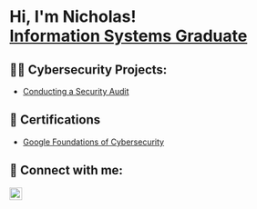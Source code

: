 <h1>Hi, I'm Nicholas! <br/><a href="https://www.linkedin.com/in/nicholas-ospina-/">Information Systems Graduate</a></h1>

<h2>👨‍💻 Cybersecurity Projects:</h2>

  - [Conducting a Security Audit](https://github.com/NicholasOspina1/SecurityAudit)


<h2>📄 Certifications</h2>

- [Google Foundations of Cybersecurity](https://www.coursera.org/account/accomplishments/verify/58PS8HHG9NVB)


<h2> 🤳 Connect with me:</h2>

[<img align="left" alt="JoshMadakor | LinkedIn" width="22px" src="https://cdn.jsdelivr.net/npm/simple-icons@v3/icons/linkedin.svg" />][linkedin]


[linkedin]: https://linkedin.com/in/nicholas-ospina-/

<!--
**joshmadakor1/joshmadakor1** is a ✨ _special_ ✨ repository because its `README.md` (this file) appears on your GitHub profile.

Here are some ideas to get you started:

- 🔭 I’m currently working on ...
- 🌱 I’m currently learning ...
- 👯 I’m looking to collaborate on ...
- 🤔 I’m looking for help with ...
- 💬 Ask me about ...
- 📫 How to reach me: ...
- 😄 Pronouns: ...
- ⚡ Fun fact: ...
-->
